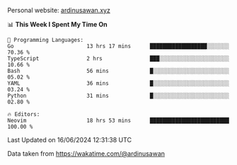 Personal website: [ardinusawan.xyz](https://ardinusawan.xyz)

<!--START_SECTION:waka-->
📊 **This Week I Spent My Time On** 

```text
💬 Programming Languages: 
Go                       13 hrs 17 mins      ██████████████████░░░░░░░   70.36 % 
TypeScript               2 hrs               ███░░░░░░░░░░░░░░░░░░░░░░   10.66 % 
Bash                     56 mins             █░░░░░░░░░░░░░░░░░░░░░░░░   05.02 % 
YAML                     36 mins             █░░░░░░░░░░░░░░░░░░░░░░░░   03.24 % 
Python                   31 mins             █░░░░░░░░░░░░░░░░░░░░░░░░   02.80 % 

🔥 Editors: 
Neovim                   18 hrs 53 mins      █████████████████████████   100.00 % 
```


 Last Updated on 16/06/2024 12:31:38 UTC
<!--END_SECTION:waka-->
Data taken from https://wakatime.com/@ardinusawan
